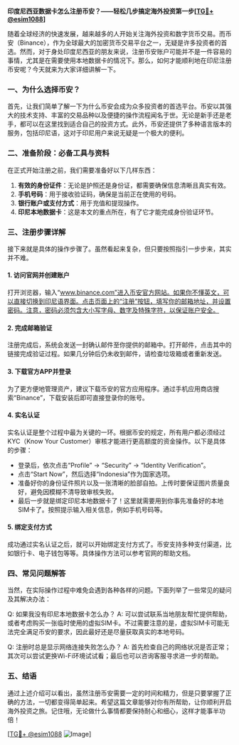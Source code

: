 **印度尼西亚数据卡怎么注册币安？——轻松几步搞定海外投资第一步[[TG💪+ @esim1088](https://t.me/s/esim1088)]**

随着全球经济的快速发展，越来越多的人开始关注海外投资和数字货币交易。而币安（Binance），作为全球最大的加密货币交易平台之一，无疑是许多投资者的首选。然而，对于身处印度尼西亚的朋友来说，注册币安账户可能并不是一件容易的事情，尤其是在需要使用本地数据卡的情况下。那么，如何才能顺利地在印尼注册币安呢？今天就来为大家详细讲解一下。

### 一、为什么选择币安？

首先，让我们简单了解一下为什么币安会成为众多投资者的首选平台。币安以其强大的技术支持、丰富的交易品种以及便捷的操作流程闻名于世。无论是新手还是老手，都可以在这里找到适合自己的投资方式。此外，币安还提供了多种语言版本的服务，包括印尼语，这对于印尼用户来说无疑是一个极大的便利。

### 二、准备阶段：必备工具与资料

在正式开始注册之前，我们需要准备好以下几样东西：

1. **有效的身份证件**：无论是护照还是身份证，都需要确保信息清晰且真实有效。
2. **手机号码**：用于接收验证码，确保是当前正在使用的号码。
3. **银行账户或支付方式**：用于充值和提现操作。
4. **印尼本地数据卡**：这是本文的重点所在，有了它才能完成身份验证环节。

### 三、注册步骤详解

接下来就是具体的操作步骤了。虽然看起来复杂，但只要按照指引一步步来，其实并不难。

#### 1. 访问官网并创建账户

打开浏览器，输入“www.binance.com”进入币安官方网站。如果你不懂英文，可以直接切换到印尼语界面。点击页面上的“注册”按钮，填写你的邮箱地址，并设置密码。注意，密码必须包含大小写字母、数字及特殊字符，以保证账户安全。

#### 2. 完成邮箱验证

注册完成后，系统会发送一封确认邮件至你提供的邮箱中。打开邮件，点击其中的链接完成验证过程。如果几分钟后仍未收到邮件，请检查垃圾箱或者重新发送。

#### 3. 下载官方APP并登录

为了更方便地管理资产，建议下载币安的官方应用程序。通过手机应用商店搜索“Binance”，下载安装后即可直接登录你的账号。

#### 4. 实名认证

实名认证是整个过程中最为关键的一环。根据币安的规定，所有用户都必须经过KYC（Know Your Customer）审核才能进行更高额度的资金操作。以下是具体的步骤：

- 登录后，依次点击“Profile” -> “Security” -> “Identity Verification”。
- 点击“Start Now”，然后选择“Indonesia”作为国家选项。
- 准备好你的身份证件照片以及一张清晰的脸部自拍。上传时要保证图片质量良好，避免因模糊不清导致审核失败。
- 最后一步就是绑定印尼本地数据卡了！这里就需要用到你事先准备好的本地SIM卡了。按照提示输入相关信息，例如手机号码等。

#### 5. 绑定支付方式

成功通过实名认证之后，就可以开始绑定支付方式了。币安支持多种支付渠道，比如银行卡、电子钱包等等。具体操作方法可以参考官网的帮助文档。

### 四、常见问题解答

当然，在实际操作过程中难免会遇到各种各样的问题。下面列举了一些常见的疑问及其解决办法：

Q: 如果我没有印尼本地数据卡怎么办？
A: 可以尝试联系当地朋友帮忙提供帮助，或者考虑购买一张临时使用的虚拟SIM卡。不过需要注意的是，虚拟SIM卡可能无法完全满足币安的要求，因此最好还是尽量获取真实的本地号码。

Q: 注册时总是显示网络连接失败怎么办？
A: 首先检查自己的网络状况是否正常；其次可以尝试更换Wi-Fi环境试试看；最后也可以咨询客服寻求进一步的帮助。

### 五、结语

通过上述介绍可以看出，虽然注册币安需要一定的时间和精力，但是只要掌握了正确的方法，一切都变得简单起来。希望这篇文章能够对你有所帮助，让你顺利开启海外投资之旅。记住哦，无论做什么事情都要保持耐心和细心，这样才能事半功倍！

[[TG💪+ @esim1088](https://t.me/s/esim1088) ![Image](https://i.postimg.cc/4NQfJmqS/Snipaste-2025-05-13-00-14-12.png)]